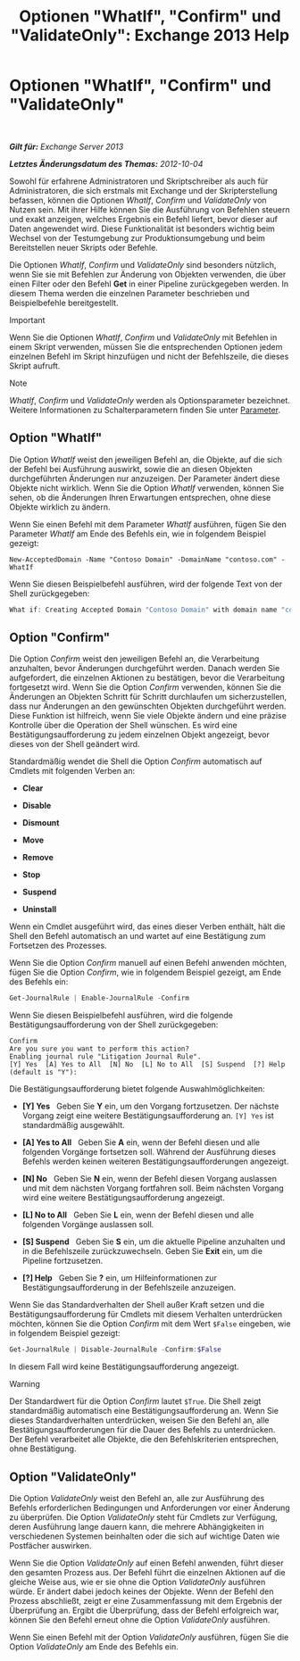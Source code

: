 ﻿---
title: 'Optionen "WhatIf", "Confirm" und "ValidateOnly": Exchange 2013 Help'
TOCTitle: Optionen "WhatIf", "Confirm" und "ValidateOnly"
ms:assetid: a850eea7-431e-49c5-b877-1ebde2a2b48f
ms:mtpsurl: https://technet.microsoft.com/de-de/library/Bb124088(v=EXCHG.150)
ms:contentKeyID: 50476428
ms.date: 05/22/2018
mtps_version: v=EXCHG.150
ms.translationtype: MT
---

# Optionen \"WhatIf\", \"Confirm\" und \"ValidateOnly\"

 

_**Gilt für:** Exchange Server 2013_

_**Letztes Änderungsdatum des Themas:** 2012-10-04_

Sowohl für erfahrene Administratoren und Skriptschreiber als auch für Administratoren, die sich erstmals mit Exchange und der Skripterstellung befassen, können die Optionen *WhatIf*, *Confirm* und *ValidateOnly* von Nutzen sein. Mit ihrer Hilfe können Sie die Ausführung von Befehlen steuern und exakt anzeigen, welches Ergebnis ein Befehl liefert, bevor dieser auf Daten angewendet wird. Diese Funktionalität ist besonders wichtig beim Wechsel von der Testumgebung zur Produktionsumgebung und beim Bereitstellen neuer Skripts oder Befehle.

Die Optionen *WhatIf*, *Confirm* und *ValidateOnly* sind besonders nützlich, wenn Sie sie mit Befehlen zur Änderung von Objekten verwenden, die über einen Filter oder den Befehl **Get** in einer Pipeline zurückgegeben werden. In diesem Thema werden die einzelnen Parameter beschrieben und Beispielbefehle bereitgestellt.


> [!IMPORTANT]
> Wenn Sie die Optionen <EM>WhatIf</EM>, <EM>Confirm</EM> und <EM>ValidateOnly</EM> mit Befehlen in einem Skript verwenden, müssen Sie die entsprechenden Optionen jedem einzelnen Befehl im Skript hinzufügen und nicht der Befehlszeile, die dieses Skript aufruft.




> [!NOTE]
> <EM>WhatIf</EM>, <EM>Confirm</EM> und <EM>ValidateOnly</EM> werden als Optionsparameter bezeichnet. Weitere Informationen zu Schalterparametern finden Sie unter <A href="https://technet.microsoft.com/de-de/library/bb124388(v=exchg.150)">Parameter</A>.



## Option "WhatIf"

Die Option *WhatIf* weist den jeweiligen Befehl an, die Objekte, auf die sich der Befehl bei Ausführung auswirkt, sowie die an diesen Objekten durchgeführten Änderungen nur anzuzeigen. Der Parameter ändert diese Objekte nicht wirklich. Wenn Sie die Option *WhatIf* verwenden, können Sie sehen, ob die Änderungen Ihren Erwartungen entsprechen, ohne diese Objekte wirklich zu ändern.

Wenn Sie einen Befehl mit dem Parameter *WhatIf* ausführen, fügen Sie den Parameter *WhatIf* am Ende des Befehls ein, wie in folgendem Beispiel gezeigt:

    New-AcceptedDomain -Name "Contoso Domain" -DomainName "contoso.com" -WhatIf 

Wenn Sie diesen Beispielbefehl ausführen, wird der folgende Text von der Shell zurückgegeben:

```powershell
What if: Creating Accepted Domain "Contoso Domain" with domain name "contoso.com".
```

## Option "Confirm"

Die Option *Confirm* weist den jeweiligen Befehl an, die Verarbeitung anzuhalten, bevor Änderungen durchgeführt werden. Danach werden Sie aufgefordert, die einzelnen Aktionen zu bestätigen, bevor die Verarbeitung fortgesetzt wird. Wenn Sie die Option *Confirm* verwenden, können Sie die Änderungen an Objekten Schritt für Schritt durchlaufen um sicherzustellen, dass nur Änderungen an den gewünschten Objekten durchgeführt werden. Diese Funktion ist hilfreich, wenn Sie viele Objekte ändern und eine präzise Kontrolle über die Operation der Shell wünschen. Es wird eine Bestätigungsaufforderung zu jedem einzelnen Objekt angezeigt, bevor dieses von der Shell geändert wird.

Standardmäßig wendet die Shell die Option *Confirm* automatisch auf Cmdlets mit folgenden Verben an:

  - **Clear**

  - **Disable**

  - **Dismount**

  - **Move**

  - **Remove**

  - **Stop**

  - **Suspend**

  - **Uninstall**

Wenn ein Cmdlet ausgeführt wird, das eines dieser Verben enthält, hält die Shell den Befehl automatisch an und wartet auf eine Bestätigung zum Fortsetzen des Prozesses.

Wenn Sie die Option *Confirm* manuell auf einen Befehl anwenden möchten, fügen Sie die Option *Confirm*, wie in folgendem Beispiel gezeigt, am Ende des Befehls ein:

```powershell
Get-JournalRule | Enable-JournalRule -Confirm
```

Wenn Sie diesen Beispielbefehl ausführen, wird die folgende Bestätigungsaufforderung von der Shell zurückgegeben:

    Confirm
    Are you sure you want to perform this action?
    Enabling journal rule "Litigation Journal Rule".
    [Y] Yes  [A] Yes to All  [N] No  [L] No to All  [S] Suspend  [?] Help
    (default is "Y"):

Die Bestätigungsaufforderung bietet folgende Auswahlmöglichkeiten:

  - **\[Y\] Yes**   Geben Sie **Y** ein, um den Vorgang fortzusetzen. Der nächste Vorgang zeigt eine weitere Bestätigungsaufforderung an. `[Y] Yes` ist standardmäßig ausgewählt.

  - **\[A\] Yes to All**   Geben Sie **A** ein, wenn der Befehl diesen und alle folgenden Vorgänge fortsetzen soll. Während der Ausführung dieses Befehls werden keinen weiteren Bestätigungsaufforderungen angezeigt.

  - **\[N\] No**   Geben Sie **N** ein, wenn der Befehl diesen Vorgang auslassen und mit dem nächsten Vorgang fortfahren soll. Beim nächsten Vorgang wird eine weitere Bestätigungsaufforderung angezeigt.

  - **\[L\] No to All**   Geben Sie **L** ein, wenn der Befehl diesen und alle folgenden Vorgänge auslassen soll.

  - **\[S\] Suspend**   Geben Sie **S** ein, um die aktuelle Pipeline anzuhalten und in die Befehlszeile zurückzuwechseln. Geben Sie **Exit** ein, um die Pipeline fortzusetzen.

  - **\[?\] Help**   Geben Sie **?** ein, um Hilfeinformationen zur Bestätigungsaufforderung in der Befehlszeile anzuzeigen.

Wenn Sie das Standardverhalten der Shell außer Kraft setzen und die Bestätigungsaufforderung für Cmdlets mit diesem Verhalten unterdrücken möchten, können Sie die Option *Confirm* mit dem Wert `$False` eingeben, wie in folgendem Beispiel gezeigt:

```powershell
Get-JournalRule | Disable-JournalRule -Confirm:$False
```

In diesem Fall wird keine Bestätigungsaufforderung angezeigt.


> [!WARNING]
> Der Standardwert für die Option <EM>Confirm</EM> lautet <CODE>$True</CODE>. Die Shell zeigt standardmäßig automatisch eine Bestätigungsaufforderung an. Wenn Sie dieses Standardverhalten unterdrücken, weisen Sie den Befehl an, alle Bestätigungsaufforderungen für die Dauer des Befehls zu unterdrücken. Der Befehl verarbeitet alle Objekte, die den Befehlskriterien entsprechen, ohne Bestätigung.



## Option "ValidateOnly"

Die Option *ValidateOnly* weist den Befehl an, alle zur Ausführung des Befehls erforderlichen Bedingungen und Anforderungen vor einer Änderung zu überprüfen. Die Option *ValidateOnly* steht für Cmdlets zur Verfügung, deren Ausführung lange dauern kann, die mehrere Abhängigkeiten in verschiedenen Systemen beinhalten oder die sich auf wichtige Daten wie Postfächer auswirken.

Wenn Sie die Option *ValidateOnly* auf einen Befehl anwenden, führt dieser den gesamten Prozess aus. Der Befehl führt die einzelnen Aktionen auf die gleiche Weise aus, wie er sie ohne die Option *ValidateOnly* ausführen würde. Er ändert dabei jedoch keines der Objekte. Wenn der Befehl den Prozess abschließt, zeigt er eine Zusammenfassung mit dem Ergebnis der Überprüfung an. Ergibt die Überprüfung, dass der Befehl erfolgreich war, können Sie den Befehl erneut ohne die Option *ValidateOnly* ausführen.

Wenn Sie einen Befehl mit der Option *ValidateOnly* ausführen, fügen Sie die Option *ValidateOnly* am Ende des Befehls ein.

